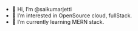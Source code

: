 - 👋 Hi, I’m @saikumarjetti
- 👀 I’m interested in OpenSource cloud, fullStack.
- 🌱 I’m currently learning MERN stack.
<!-- - 💞️ I’m looking to collaborate on ... -->
<!-- - 📫 How to reach me ... -->

<!---
saikumarjetti/saikumarjetti is a ✨ special ✨ repository because its `README.md` (this file) appears on your GitHub profile.
You can click the Preview link to take a look at your changes.
--->

